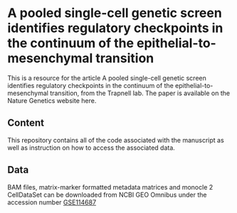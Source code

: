 # A pooled single-cell genetic screen identifies regulatory checkpoints in the continuum of the epithelial-to-mesenchymal transition

This is a resource for the article A pooled single-cell genetic screen identifies regulatory checkpoints in the continuum of the epithelial-to-mesenchymal transition, from the Trapnell lab. The paper is available on the Nature Genetics website here.

## Content
This repository contains all of the code associated with the manuscript as well as instruction on how to access the associated data.

## Data
BAM files, matrix-marker formatted metadata matrices and monocle 2 CellDataSet can be downloaded from NCBI GEO Omnibus under the accession number [GSE114687](https://www.ncbi.nlm.nih.gov/geo/query/acc.cgi?acc=GSE114687)   
